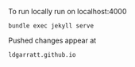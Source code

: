To run locally run on localhost:4000
```
bundle exec jekyll serve
```
Pushed changes appear at
```
ldgarratt.github.io
```

